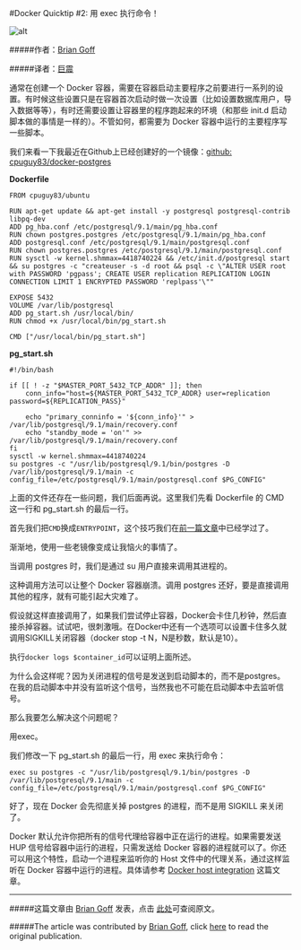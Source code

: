 #Docker Quicktip #2: 用 exec 执行命令！

![alt](http://resource.docker.cn/quick-tip.jpg)

#####作者：[Brian Goff](https://github.com/cpuguy83)

#####译者：[巨震](https://github.com/crystaldust)

通常在创建一个 Docker 容器，需要在容器启动主要程序之前要进行一系列的设置。有时候这些设置只是在容器首次启动时做一次设置（比如设置数据库用户，导入数据等等），有时还需要设置让容器里的程序跑起来的环境（和那些 init.d 启动脚本做的事情是一样的）。不管如何，都需要为 Docker 容器中运行的主要程序写一些脚本。


我们来看一下我最近在Github上已经创建好的一个镜像：[github: cpuguy83/docker-postgres](https://github.com/cpuguy83/docker-postgres/tree/d59c8578fabfd2e5a417d499836cd1643eac92b4)


**Dockerfile**

    FROM cpuguy83/ubuntu
     
    RUN apt-get update && apt-get install -y postgresql postgresql-contrib libpq-dev
    ADD pg_hba.conf /etc/postgresql/9.1/main/pg_hba.conf
    RUN chown postgres.postgres /etc/postgresql/9.1/main/pg_hba.conf
    ADD postgresql.conf /etc/postgresql/9.1/main/postgresql.conf
    RUN chown postgres.postgres /etc/postgresql/9.1/main/postgresql.conf
    RUN sysctl -w kernel.shmmax=4418740224 && /etc/init.d/postgresql start && su postgres -c "createuser -s -d root && psql -c \"ALTER USER root with PASSWORD 'pgpass'; CREATE USER replication REPLICATION LOGIN CONNECTION LIMIT 1 ENCRYPTED PASSWORD 'replpass'\""
     
    EXPOSE 5432
    VOLUME /var/lib/postgresql
    ADD pg_start.sh /usr/local/bin/
    RUN chmod +x /usr/local/bin/pg_start.sh
     
    CMD ["/usr/local/bin/pg_start.sh"]
    
**pg_start.sh**

    #!/bin/bash
    
    if [[ ! -z "$MASTER_PORT_5432_TCP_ADDR" ]]; then
        conn_info="host=${MASTER_PORT_5432_TCP_ADDR} user=replication password=${REPLICATION_PASS}"
     
        echo "primary_conninfo = '${conn_info}'" > /var/lib/postgresql/9.1/main/recovery.conf
        echo "standby_mode = 'on'" >> /var/lib/postgresql/9.1/main/recovery.conf 
    fi
    sysctl -w kernel.shmmax=4418740224
    su postgres -c "/usr/lib/postgresql/9.1/bin/postgres -D /var/lib/postgresql/9.1/main -c config_file=/etc/postgresql/9.1/main/postgresql.conf $PG_CONFIG"


上面的文件还存在一些问题，我们后面再说。这里我们先看 Dockerfile 的 CMD 这一行和 pg_start.sh 的最后一行。


首先我们把`CMD`换成`ENTRYPOINT`，这个技巧我们在[前一篇文章](http://dockboard.org/docker-quicktip-1-entrypoint)中已经学过了。

渐渐地，使用一些老镜像变成让我恼火的事情了。

当调用 postgres 时，我们是通过 su 用户直接来调用其进程的。

这种调用方法可以让整个 Docker 容器崩溃。调用 postgres 还好，要是直接调用其他的程序，就有可能引起大灾难了。

假设就这样直接调用了，如果我们尝试停止容器，Docker会卡住几秒钟，然后直接杀掉容器。试试吧，很刺激哦。在Docker中还有一个选项可以设置卡住多久就调用SIGKILL关闭容器（docker stop -t N，N是秒数，默认是10）。

执行`docker logs $container_id`可以证明上面所述。

为什么会这样呢？因为关闭进程的信号是发送到启动脚本的，而不是postgres。在我的启动脚本中并没有监听这个信号，当然我也不可能在启动脚本中去监听信号。

那么我要怎么解决这个问题呢？

用exec。

我们修改一下 pg_start.sh 的最后一行，用 exec 来执行命令：


    exec su postgres -c "/usr/lib/postgresql/9.1/bin/postgres -D /var/lib/postgresql/9.1/main -c config_file=/etc/postgresql/9.1/main/postgresql.conf $PG_CONFIG"

好了，现在 Docker 会先彻底关掉 postgres 的进程，而不是用 SIGKILL 来关闭了。

Docker 默认允许你把所有的信号代理给容器中正在运行的进程。如果需要发送 HUP 信号给容器中运行的进程，只需发送给 Docker 容器的进程就可以了。你还可以用这个特性，启动一个进程来监听你的 Host 文件中的代理关系，通过这样监听在 Docker 容器中运行的进程。具体请参考 [Docker host integration](http://docs.docker.io/en/latest/use/host_integration/) 这篇文章。

---
#####这篇文章由 [Brian Goff](https://github.com/cpuguy83) 发表，点击 [此处](http://www.tech-d.net/2014/01/27/docker-quicktip-2-exec-it/)可查阅原文。

#####The article was contributed by [Brian Goff](https://github.com/cpuguy83), click [here](http://www.tech-d.net/2014/01/27/docker-quicktip-2-exec-it/) to read the original publication.
